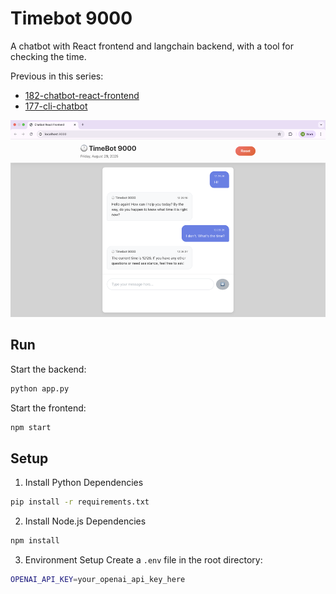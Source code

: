 # Timebot 9000

A chatbot with React frontend and langchain backend, with a tool for checking the time.

Previous in this series:
- [182-chatbot-react-frontend](../182-chatbot-react-frontend)
- [177-cli-chatbot](../177-cli-chatbox)

![Preview](preview.png)

## Run

Start the backend:
```bash
python app.py
```

Start the frontend:
```bash
npm start
```

## Setup

1. Install Python Dependencies
```bash
pip install -r requirements.txt
```
2. Install Node.js Dependencies
```bash
npm install
```
3. Environment Setup
Create a `.env` file in the root directory:
```bash
OPENAI_API_KEY=your_openai_api_key_here
```